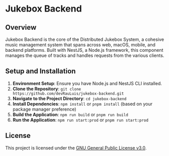 # Jukebox Backend

## Overview
Jukebox Backend is the core of the Distributed Jukebox System, a cohesive music management system that spans across web, macOS, mobile, and backend platforms. Built with NestJS, a Node.js framework, this component manages the queue of tracks and handles requests from the various clients.

## Setup and Installation

1. **Environment Setup**: Ensure you have Node.js and NestJS CLI installed.
2. **Clone the Repository**: `git clone https://github.com/devRauLuis/jukebox-backend.git`
3. **Navigate to the Project Directory**: `cd jukebox-backend`
4. **Install Dependencies**: `npm install` or `pnpm install` (based on your package manager preference)
5. **Build the Application**: `npm run build` or `pnpm run build`
6. **Run the Application**: `npm run start:prod` or `pnpm run start:prod`

## License

This project is licensed under the [GNU General Public License v3.0](https://www.gnu.org/licenses/gpl-3.0.en.html).
